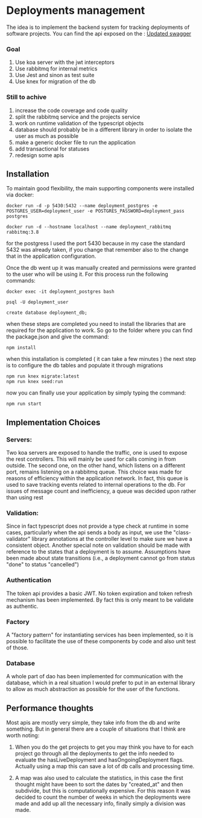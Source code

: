 # Deployments management

The idea is to implement the backend system for tracking deployments of software projects. You can find the api exposed on the : [Updated swagger](./project-api.yaml)

### Goal

1. Use koa server with the jwt interceptors
2. Use rabbitmq for internal metrics
3. Use Jest and sinon as test suite
4. Use knex for migration of the db 

### Still to achive
1. increase the code coverage and code quality
2. split the rabbitmq service and the projects service
3. work on runtime validation of the typescript objects
4. database should probably be in a different library in order to isolate the user as much as possible
5. make a generic docker file to run the application
6. add transactional for statuses
7. redesign some apis 




## Installation

To maintain good flexibility, the main supporting components were installed via docker:

```
docker run -d -p 5430:5432 --name deployment_postgres -e POSTGRES_USER=deployment_user -e POSTGRES_PASSWORD=deployment_pass postgres

docker run -d --hostname localhost --name deployment_rabbitmq rabbitmq:3.8
```

for the postgress I used the port 5430 because in my case the standard 5432 was already taken, if you change that remember also to the change that in the application configuration.

Once the db went up it was manually created and permissions were granted to the user who will be using it. For this process run the following commands:

```
docker exec -it deployment_postgres bash

psql -U deployment_user

create database deployment_db;

```


when these steps are completed you need to install the libraries that are required for the application to work. So go to the folder where you can find the package.json and give the command:

```
npm install
```
when this installation is completed ( it can take a few minutes ) the next step is to configure the db tables and populate it through migrations

```
npm run knex migrate:latest
npm run knex seed:run
```

now you can finally use your application by simply typing the command: 
```
npm run start
```

## Implementation Choices

### Servers:
Two koa servers are exposed to handle the traffic, one is used to expose the rest controllers. This will mainly be used for calls coming in from outside.
The second one, on the other hand, which listens on a different port, remains listening on a rabbitmq queue. This choice was made for reasons of efficiency within the application network. In fact, this queue is used to save tracking events related to internal operations to the db. For issues of message count and inefficiency, a queue was decided upon rather than using rest

### Validation:
Since in fact typescript does not provide a type check at runtime in some cases, particularly when the api sends a body as input, we use the "class-validator" library annotations at the controller level to make sure we have a consistent object.
Another special note on validation should be made with reference to the states that a deployment is to assume. Assumptions have been made about state transitions (i.e., a deployment cannot go from status "done" to status "cancelled")

### Authentication
The token api provides a basic JWT. No token expiration and token refresh mechanism has been implemented. By fact this is only meant to be validate as authentic.
### Factory
A "factory pattern" for instantiating services has been implemented, so it is possible to facilitate the use of these components by code and also unit test of those.
### Database
A whole part of dao has been implemented for communication with the database, which in a real situation I would prefer to put in an external library to allow as much abstraction as possible for the user of the functions.

## Performance thoughts
Most apis are mostly very simple, they take info from the db and write something. But in general there are a couple of situations that I think are worth noting: 

1. When you do the get projects to get you may think you have to for each project go through all the deployments to get the info needed to evaluate the hasLiveDeployment and hasOngoingDeployment flags. Actually using a map this can save a lot of db calls and processing time.

2. A map was also used to calculate the statistics, in this case the first thought might have been to sort the dates by "created_at" and then subdivide, but this is computationally expensive. For this reason it was decided to count the number of weeks in which the deployments were made and add up all the necessary info, finally simply a division was made.



